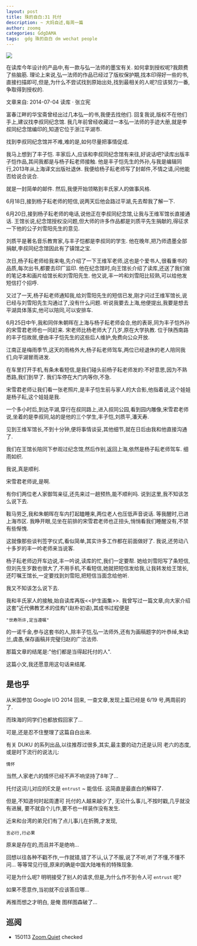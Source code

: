 ```yaml
---
layout: post
title: 珠的自白:31 托付
description: ~ 大妈自述,每周一篇
author: zoomq
categories: GdgDAMA
tags:  gdg 珠的自白 dm wechat people
---
```


![](http://img02.taobaocdn.com/imgextra/i2/11534028087610194/T28LBlXz8XXXXXXXXX_!!68801534-0-starshop.jpg)

在读库今年设计的产品中,有一款与弘一法师的墨宝有关. 如何拿到授权呢?我颇费了些脑筋. 理论上来说,弘一法师的作品已经过了版权保护期,找本印得好一些的书,直接扫描即可,但是,为什么不尝试找到原始出处,找到最相关的人呢?应该努力一番,争取得到授权的. 

<!--more-->

文章来自: 2014-07-04 读库 · 张立宪 


富春江畔的华宝斋曾经出过几本弘一的书,我便去找他们. 回复我说,版权不在他们手上,建议找李叔同纪念馆. 我几年前曾经收藏过一本弘一法师的手迹大册,就是李叔同纪念馆编印的,知道它位于浙江平湖市. 


找到李叔同纪念馆并不难,难的是,如何尽量把事情促成. 


我马上想到了丰子恺. 丰家后人,应该和李叔同纪念馆有来往,好说话吧?读库出版丰子恺作品,其间我都是与杨子耘老师接触. 他是丰子恺先生的外孙,与我是编辑同行,2013年从上海译文出版社退休. 我便给杨子耘老师写了封邮件,不情之请,问他能否给说合说合. 


就是一封简单的邮件. 然后,我便开始领略到丰氏家人的做事风格. 


6月18日,接到杨子耘老师的短信,说两天后他会路过平湖,先去帮我了解一下. 


6月20日,接到杨子耘老师的电话,说他正在李叔同纪念馆,让我与王维军馆长直接通话. 王馆长说,纪念馆授权没问题,但大师的许多作品都是刘质平先生捐献的,得征求一下他的公子刘雪阳先生的意见. 


刘质平是著名音乐教育家,与丰子恺都是李叔同的学生. 他在晚年,把乃师遗墨全部捐献,李叔同纪念馆因此有了镇馆之宝. 


次日,杨子耘老师给我来电,先介绍了一下王维军老师,这也是个爱书人,很看重书的品质,每次出书,都要去印厂监印. 他在纪念馆时,向王馆长介绍了读库,还送了我们做的笔记本和画片给馆长和刘雪阳先生. 他又说,丰一吟和刘雪阳比较熟,可以给他发短信打个招呼. 


又过了一天,杨子耘老师通知我,给刘雪阳先生的短信已发,刚才问过王维军馆长,说已经与刘雪阳先生沟通过了,没有什么问题. 听说我要去上海,他便提出,我要是想去平湖具体落实,他可以陪同,可以安排车. 


6月25日中午,我和同伴朱朝晖在上海与杨子耘老师会合,他的表哥,同为丰子恺外孙的宋雪君老师也一同赶来. 宋老师比杨老师大了几岁,原在大学执教. 位于陕西南路的丰子恺故居,便由丰子恺先生的这些后人维护,免费向公众开放. 


江南正是梅雨季节,这天的雨格外大,杨子耘老师驾车,两位已经退休的老人陪同我们,向平湖冒雨进发. 


在车里打开手机,有条未看短信,是我们碰头前杨子耘老师发的:不好意思,因为不熟悉路,我们到早了. 我们车停在大门内等你,不急. 


宋雪君老师让我们看一张老照片,是丰子恺生前与家人的大合影,他指着说,这个娃娃是杨子耘,这个娃娃是我. 


一个多小时后,到达平湖,穿行在叔同路上,进入叔同公园,看到园内雕像,宋雪君老师说,坐着的是李叔同,站的是他的三个学生,丰子恺,刘质平,潘天寿. 


见到王维军馆长,不到十分钟,便将事情谈妥,其他细节,就在日后由我和他直接沟通了. 


我们在王馆长陪同下参观过纪念馆,然后作别,返回上海,依然是杨子耘老师驾车. 细雨如织. 


我说,真是顺利. 


宋雪君老师说,是啊. 


有你们两位老人家御驾亲征,还先来过一趟预热,能不顺利吗. 说到这里,我不知该怎么说下去. 


鞍马劳乏,我和朱朝晖在车内打起瞌睡来,两位老人也压低声音说话. 等我醒时,已进上海市区. 我睁开眼,见坐在前排的宋雪君老师也正扭头,悄悄看我们睡醒没有,不禁有些惭愧. 


这就像那些谈判签字仪式,看似简单,其实许多工作都在前面做好了. 我说,还劳动八十多岁的丰一吟老师来当说客. 


杨子耘老师边开车边说,丰一吟说,读库的忙,我们一定要帮. 她给刘雪阳写了条短信,但刘先生岁数也很大了,不用手机,不看短信,她就把短信发给我,让我转发给王馆长,还叮嘱王馆长,一定要找到刘雪阳,把短信当面念给他听. 


我又不知该怎么说下去. 


我和丰氏家人的接触,始自读库再版<<护生画集>>. 
我曾写过一篇文章,向大家介绍这套"近代佛教艺术的佳构"(赵朴初语),其成书过程便是
    
    "世寿所许,定当遵嘱"

的一诺千金,参与这套书的人,除丰子恺,弘一法师外,还有为画稿题字的叶恭绰,朱幼兰,虞愚,保存画稿并完璧归赵的广洽法师. 

那篇文章的结尾是:"他们都是当得起托付的人". 

这篇小文,我还愿意用这句话来结尾. 


## 是也乎

从米国参加 Google I/O 2014 回来,
一查文章,发现上篇已经是 6/19 号,两周前的了.

而珠海的同学们也都放假回家了...

可是,还是忍不住整理了这篇自白出来.

有关 DUKU 的系列出品,以往推荐过很多,其实,最主要的动力还是认同 老六的态度,
或是时下流行的说法儿:

    情怀

当然,人家老六的情怀已经不声不响坚持了8年了...

托付这词儿对应的E文是 `entrust` ~ 能信任.
这简直是最直白的解释了.

但是,不知道何时起周遭可 托付的人越来越少了,
无论什么事儿,不按时戳,几乎就没有进展,
要不就自个儿作,要不也一样装作没有发生.

近来和台湾的弟兄们有了点儿事儿在折腾,才发现,

    言必行,行必果

原来是存在的,而且并不是绝响...

回想以往各种不戳不作,一作就错,错了不认,认了不服,说了不听,听了不懂,不懂不问...
等等常见行径,原来的确是中国大陆唯有的特殊现象.

可是为什么呢?
明明接受了别人的请求,但是,为什么作不到令人可 `entrust` 呢?

如果不愿意作,当初就不应该答应哪...

再推而想之才明白, 是俺 图样图森破了...





## 巡阅
- 150113 [Zoom.Quiet](http://zoomquiet.io/) checked







